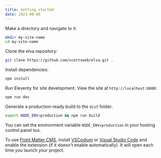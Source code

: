 ```yaml
---
title: Getting started
date: 2023-08-06
---
```


Make a directory and navigate to it:

``` bash
mkdir my-site-name
cd my-site-name
```

Clone the elva repository:

``` bash
git clone https://github.com/scottsweb/elva.git .
```

Install dependencies:

``` bash
npm install
```

Run Eleventy for site development. View the site at `http://localhost:8080`:

``` bash
npm run dev
```

Generate a production-ready build to the `dist` folder:

``` bash
export NODE_ENV=production && npm run build
```

You can set the environment variable `NODE_ENV=production` in your hosting control panel too.

To use [Front Matter CMS](https://frontmatter.codes/), install [VSCodium](https://vscodium.com/) or [Visual Studio Code](https://code.visualstudio.com/) and enable the extension (if it doesn't enable automatically). It will open each time you launch your project.